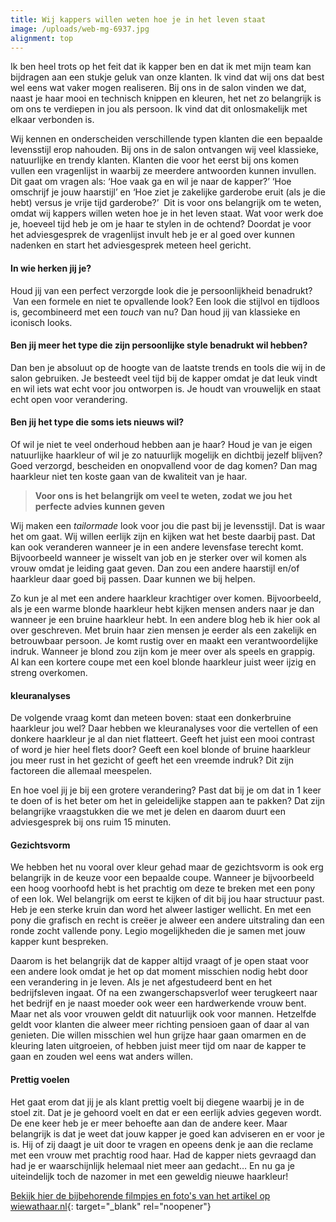 ```yaml
---
title: Wij kappers willen weten hoe je in het leven staat
image: /uploads/web-mg-6937.jpg
alignment: top
---
```


Ik ben heel trots op het feit dat ik kapper ben en dat ik met mijn team kan bijdragen aan een stukje geluk van onze klanten. Ik vind dat wij ons dat best wel eens wat vaker mogen realiseren. Bij ons in de salon vinden we dat, naast je haar mooi en technisch knippen en kleuren, het net zo belangrijk is om ons te verdiepen in jou als persoon. Ik vind dat dit onlosmakelijk met elkaar verbonden is.

Wij kennen en onderscheiden verschillende typen klanten die een bepaalde levensstijl erop nahouden. Bij ons in de salon ontvangen wij veel klassieke, natuurlijke en trendy klanten. Klanten die voor het eerst bij ons komen vullen een vragenlijst in waarbij ze meerdere antwoorden kunnen invullen. Dit gaat om vragen als: ‘Hoe vaak ga en wil je naar de kapper?’ ‘Hoe omschrijf je jouw haarstijl’ en ‘Hoe ziet je zakelijke garderobe eruit (als je die hebt) versus je vrije tijd garderobe?’ &nbsp;Dit is voor ons belangrijk om te weten, omdat wij kappers willen weten hoe je in het leven staat. Wat voor werk doe je, hoeveel tijd heb je om je haar te stylen in de ochtend? Doordat je voor het adviesgesprek de vragenlijst invult heb je er al goed over kunnen nadenken en start het adviesgesprek meteen heel gericht.

#### In wie herken jij je?

Houd jij van een perfect verzorgde look die je persoonlijkheid benadrukt? &nbsp;Van een formele en niet te opvallende look? Een look die stijlvol en tijdloos is, gecombineerd met een&nbsp;*touch*&nbsp;van nu? Dan houd jij van klassieke en iconisch looks.

#### Ben jij meer het type die zijn persoonlijke style benadrukt wil hebben?&nbsp;

Dan ben je absoluut op de hoogte van de laatste trends en tools die wij in de salon gebruiken. Je besteedt veel tijd bij de kapper omdat je dat leuk vindt en wil iets wat echt voor jou ontworpen is. Je houdt van vrouwelijk en staat echt open voor verandering.&nbsp;

#### Ben jij het type die soms iets nieuws wil?&nbsp;

Of wil je niet te veel onderhoud hebben aan je haar? Houd je van je eigen natuurlijke haarkleur of wil je zo natuurlijk mogelijk en dichtbij jezelf blijven? Goed verzorgd, bescheiden en onopvallend voor de dag komen? Dan mag haarkleur niet ten koste gaan van de kwaliteit van je haar.

> **Voor ons is het belangrijk om veel te weten, zodat we jou het perfecte advies kunnen geven**

Wij maken een&nbsp;*tailormade*&nbsp;look voor jou die past bij je levensstijl. Dat is waar het om gaat. Wij willen eerlijk zijn en kijken wat het beste daarbij past. Dat kan ook veranderen wanneer je in een andere levensfase terecht komt. Bijvoorbeeld wanneer je wisselt van job en je sterker over wil komen als vrouw omdat je leiding gaat geven. Dan zou een andere haarstijl en/of haarkleur daar goed bij passen. Daar kunnen we bij helpen.

Zo kun je al met een andere haarkleur krachtiger over komen. Bijvoorbeeld, als je een warme blonde haarkleur hebt kijken mensen anders naar je dan wanneer je een bruine haarkleur hebt. In een andere blog heb ik hier ook al over geschreven. Met bruin haar zien mensen je eerder als een zakelijk en betrouwbaar persoon. Je komt rustig over en maakt een verantwoordelijke indruk. Wanneer je blond zou zijn kom je meer over als speels en grappig. Al kan een kortere coupe met een koel blonde haarkleur juist weer ijzig en streng overkomen.

#### kleuranalyses

De volgende vraag komt dan meteen boven: staat een donkerbruine haarkleur jou wel? Daar hebben we kleuranalyses voor die vertellen of een donkere haarkleur je al dan niet flatteert. Geeft het juist een mooi contrast of word je hier heel flets door? Geeft een koel blonde of bruine haarkleur jou meer rust in het gezicht of geeft het een vreemde indruk? Dit zijn factoreen die allemaal meespelen.&nbsp;

En hoe voel jij je bij een grotere verandering? Past dat bij je om dat in 1 keer te doen of is het beter om het in geleidelijke stappen aan te pakken? Dat zijn belangrijke vraagstukken die we met je delen en daarom duurt een adviesgesprek bij ons ruim 15 minuten.

#### Gezichtsvorm

We hebben het nu vooral over kleur gehad maar de gezichtsvorm is ook erg belangrijk in de keuze voor een bepaalde coupe. Wanneer je bijvoorbeeld een hoog voorhoofd hebt is het prachtig om deze te breken met een pony of een lok. Wel belangrijk om eerst te kijken of dit bij jou haar structuur past. Heb je een sterke kruin dan word het alweer lastiger wellicht. En met een pony die grafisch en recht is creëer je alweer een andere uitstraling dan een ronde zocht vallende pony. Legio mogelijkheden die je samen met jouw kapper kunt bespreken.

Daarom is het belangrijk dat de kapper altijd vraagt of je open staat voor een andere look omdat je het op dat moment misschien nodig hebt door een verandering in je leven. Als je net afgestudeerd bent en het bedrijfsleven ingaat. Of na een zwangerschapsverlof weer terugkeert naar het bedrijf en je naast moeder ook weer een hardwerkende vrouw bent. Maar net als voor vrouwen geldt dit natuurlijk ook voor mannen. Hetzelfde geldt voor klanten die alweer meer richting pensioen gaan of daar al van genieten. Die willen misschien wel hun grijze haar gaan omarmen en de kleuring laten uitgroeien, of hebben juist meer tijd om naar de kapper te gaan en zouden wel eens wat anders willen.

#### Prettig voelen

Het gaat erom dat jij je als klant prettig voelt bij diegene waarbij je in de stoel zit. Dat je je gehoord voelt en dat er een eerlijk advies gegeven wordt. De ene keer heb je er meer behoefte aan dan de andere keer. Maar belangrijk is dat je weet dat jouw kapper je goed kan adviseren en er voor je is. Hij of zij daagt je uit door te vragen en opeens denk je aan die reclame met een vrouw met prachtig rood haar. Had de kapper niets gevraagd dan had je er waarschijnlijk helemaal niet meer aan gedacht… En nu ga je uiteindelijk toch de nazomer in met een geweldig nieuwe haarkleur\!

[Bekijk hier de bijbehorende filmpjes en foto's van het artikel op wiewathaar.nl](https://www.wiewathaar.nl/wij-kappers-willen-weten-hoe-je-in-het-leven-staat/){: target="_blank" rel="noopener"}